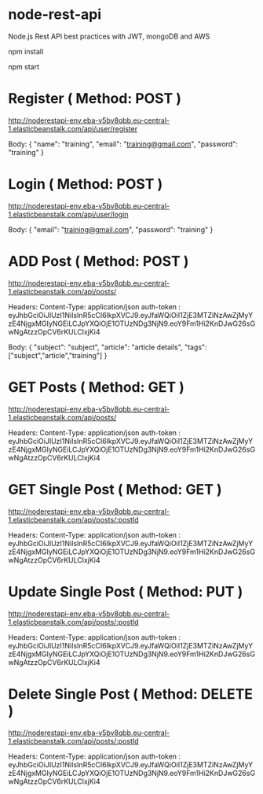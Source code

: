 # node-rest-api
Node.js Rest API best practices with JWT, mongoDB and AWS 

npm install

npm start

# Register ( Method: POST )

http://noderestapi-env.eba-v5bv8qbb.eu-central-1.elasticbeanstalk.com/api/user/register

Body:
{
  "name": "training",
  "email": "training@gmail.com",
  "password": "training"
}

# Login  ( Method: POST )

http://noderestapi-env.eba-v5bv8qbb.eu-central-1.elasticbeanstalk.com/api/user/login

Body:
{
  "email": "training@gmail.com",
  "password": "training"
}

# ADD Post ( Method: POST )

http://noderestapi-env.eba-v5bv8qbb.eu-central-1.elasticbeanstalk.com/api/posts/

Headers:
Content-Type: application/json
auth-token : eyJhbGciOiJIUzI1NiIsInR5cCI6IkpXVCJ9.eyJfaWQiOiI1ZjE3MTZiNzAwZjMyYzE4NjgxMGIyNGEiLCJpYXQiOjE1OTUzNDg3NjN9.eoY9Fm1Hi2KnDJwG26sGwNgAtzzOpCV6rKULClxjKi4

Body:
{
  "subject": "subject",
  "article": "article details",
  "tags": ["subject","article","training"]
}

# GET Posts ( Method: GET )

http://noderestapi-env.eba-v5bv8qbb.eu-central-1.elasticbeanstalk.com/api/posts/

Headers:
Content-Type: application/json
auth-token : eyJhbGciOiJIUzI1NiIsInR5cCI6IkpXVCJ9.eyJfaWQiOiI1ZjE3MTZiNzAwZjMyYzE4NjgxMGIyNGEiLCJpYXQiOjE1OTUzNDg3NjN9.eoY9Fm1Hi2KnDJwG26sGwNgAtzzOpCV6rKULClxjKi4


# GET Single Post ( Method: GET )

http://noderestapi-env.eba-v5bv8qbb.eu-central-1.elasticbeanstalk.com/api/posts/:postId

Headers:
Content-Type: application/json
auth-token : eyJhbGciOiJIUzI1NiIsInR5cCI6IkpXVCJ9.eyJfaWQiOiI1ZjE3MTZiNzAwZjMyYzE4NjgxMGIyNGEiLCJpYXQiOjE1OTUzNDg3NjN9.eoY9Fm1Hi2KnDJwG26sGwNgAtzzOpCV6rKULClxjKi4


# Update Single Post ( Method: PUT )

http://noderestapi-env.eba-v5bv8qbb.eu-central-1.elasticbeanstalk.com/api/posts/:postId

Headers:
Content-Type: application/json
auth-token : eyJhbGciOiJIUzI1NiIsInR5cCI6IkpXVCJ9.eyJfaWQiOiI1ZjE3MTZiNzAwZjMyYzE4NjgxMGIyNGEiLCJpYXQiOjE1OTUzNDg3NjN9.eoY9Fm1Hi2KnDJwG26sGwNgAtzzOpCV6rKULClxjKi4


# Delete Single Post ( Method: DELETE )

http://noderestapi-env.eba-v5bv8qbb.eu-central-1.elasticbeanstalk.com/api/posts/:postId

Headers:
Content-Type: application/json
auth-token : eyJhbGciOiJIUzI1NiIsInR5cCI6IkpXVCJ9.eyJfaWQiOiI1ZjE3MTZiNzAwZjMyYzE4NjgxMGIyNGEiLCJpYXQiOjE1OTUzNDg3NjN9.eoY9Fm1Hi2KnDJwG26sGwNgAtzzOpCV6rKULClxjKi4
